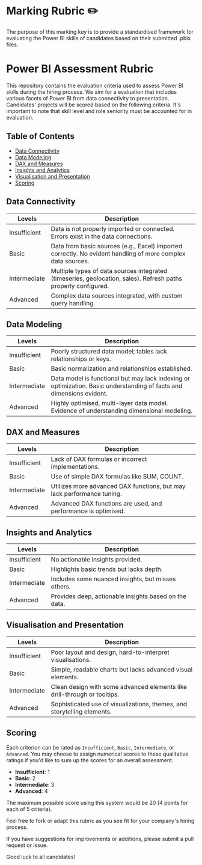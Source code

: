 # Marking Rubric ✏️

The purpose of this marking key is to provide a standardised framework for evaluating the Power BI skills of candidates based on their submitted .pbix files. 
# Power BI Assessment Rubric

This repository contains the evaluation criteria used to assess Power BI skills during the hiring process. We aim for a evaluation that includes various facets of Power BI from data connectivity to presentation. Candidates' projects will be scored based on the following criteria. It's important to note that skill level and role seniority must be accounted for in evaluation. 

## Table of Contents

- [Data Connectivity](#data-connectivity)
- [Data Modeling](#data-modeling)
- [DAX and Measures](#dax-and-measures)
- [Insights and Analytics](#insights-and-analytics)
- [Visualisation and Presentation](#visualisation-and-presentation)
- [Scoring](#scoring)

## Data Connectivity

| Levels        | Description                                                                                                 |
|---------------|-------------------------------------------------------------------------------------------------------------|
| Insufficient  | Data is not properly imported or connected. Errors exist in the data connections.                            |
| Basic         | Data from basic sources (e.g., Excel) imported correctly. No evident handling of more complex data sources.  |
| Intermediate  | Multiple types of data sources integrated (timeseries, geolocation, sales). Refresh paths properly configured.|
| Advanced      | Complex data sources integrated, with custom query handling.                                                 |

## Data Modeling

| Levels        | Description                                                                                     |
|---------------|-------------------------------------------------------------------------------------------------|
| Insufficient  | Poorly structured data model; tables lack relationships or keys.                                 |
| Basic         | Basic normalization and relationships established.                                              |
| Intermediate  | Data model is functional but may lack indexing or optimization. Basic understanding of facts and dimensions evident.|
| Advanced      | Highly optimised, multi-layer data model. Evidence of understanding dimensional modeling.         |

## DAX and Measures

| Levels        | Description                                                                   |
|---------------|-------------------------------------------------------------------------------|
| Insufficient  | Lack of DAX formulas or incorrect implementations.                             |
| Basic         | Use of simple DAX formulas like SUM, COUNT.                                    |
| Intermediate  | Utilizes more advanced DAX functions, but may lack performance tuning.         |
| Advanced      | Advanced DAX functions are used, and performance is optimised.                 |

## Insights and Analytics

| Levels        | Description                                                                           |
|---------------|---------------------------------------------------------------------------------------|
| Insufficient  | No actionable insights provided.                                                      |
| Basic         | Highlights basic trends but lacks depth.                                              |
| Intermediate  | Includes some nuanced insights, but misses others.                                    |
| Advanced      | Provides deep, actionable insights based on the data.                                 |

## Visualisation and Presentation

| Levels        | Description                                                                        |
|---------------|------------------------------------------------------------------------------------|
| Insufficient  | Poor layout and design, hard-to-interpret visualisations.                          |
| Basic         | Simple, readable charts but lacks advanced visual elements.                        |
| Intermediate  | Clean design with some advanced elements like drill-through or tooltips.           |
| Advanced      | Sophisticated use of visualizations, themes, and storytelling elements.            |

## Scoring

Each criterion can be rated as `Insufficient`, `Basic`, `Intermediate`, or `Advanced`. You may choose to assign numerical scores to these qualitative ratings if you'd like to sum up the scores for an overall assessment.

- **Insufficient**: 1
- **Basic**: 2
- **Intermediate**: 3
- **Advanced**: 4

The maximum possible score using this  system would be 20 (4 points for each of 5 criteria).

Feel free to fork or adapt this rubric as you see fit for your company's hiring process. 

If you have suggestions for improvements or additions, please submit a pull request or issue.

Good luck to all candidates!
